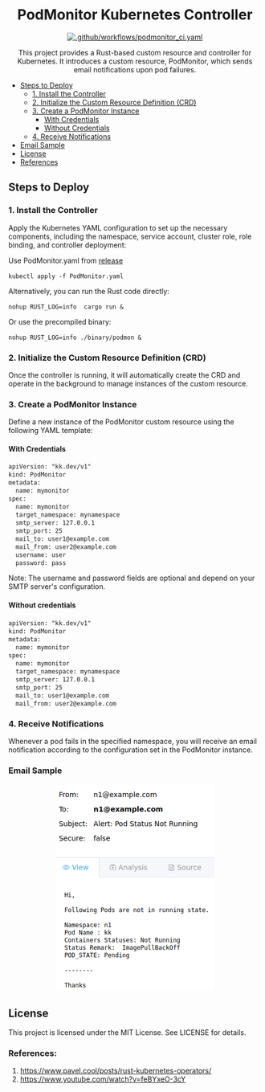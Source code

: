 <h1 align="center">
  PodMonitor Kubernetes Controller
</h1>

<div align="center">

[![.github/workflows/podmonitor_ci.yaml](https://github.com/abhisheksuran/PodMonitor/actions/workflows/podmonitor_ci.yaml/badge.svg)](https://github.com/abhisheksuran/PodMonitor/actions/workflows/podmonitor_ci.yaml)
</div>

<p align="center">
This project provides a Rust-based custom resource and controller for Kubernetes. It introduces a custom resource, PodMonitor, which sends email notifications upon pod failures.
</p>

- [Steps to Deploy](#steps-to-deploy)
  - [1. Install the Controller](#1-install-the-controller)
  - [2. Initialize the Custom Resource Definition (CRD)](#2-initialize-the-custom-resource-definition-crd)
  - [3. Create a PodMonitor Instance](#3-create-a-podmonitor-instance)
    - [With Credentials](#with-credentials)
    - [Without Credentials](#without-credentials)
  - [4. Receive Notifications](#4-receive-notifications)
- [Email Sample](#email-sample)
- [License](#license)
- [References](#references)


## Steps to Deploy
### 1. Install the Controller

Apply the Kubernetes YAML configuration to set up the necessary components, including the namespace, service account, cluster role, role binding, and controller deployment:

Use PodMonitor.yaml from [release](https://github.com/abhisheksuran/PodMonitor/releases/tag/0.1.1a) 
```
kubectl apply -f PodMonitor.yaml
```

Alternatively, you can run the Rust code directly:

```
nohup RUST_LOG=info  cargo run &
```
Or use the precompiled binary:

```
nohup RUST_LOG=info ./binary/podmon &
``` 
### 2. Initialize the Custom Resource Definition (CRD)
Once the controller is running, it will automatically create the CRD and operate in the background to manage instances of the custom resource.

### 3. Create a PodMonitor Instance

Define a new instance of the PodMonitor custom resource using the following YAML template:

#### With Credentials

```
apiVersion: "kk.dev/v1"
kind: PodMonitor
metadata:
  name: mymonitor
spec:
  name: mymonitor
  target_namespace: mynamespace
  smtp_server: 127.0.0.1
  smtp_port: 25
  mail_to: user1@example.com
  mail_from: user2@example.com
  username: user
  password: pass

```
Note: The username and password fields are optional and depend on your SMTP server's configuration.

#### Without credentials

```
apiVersion: "kk.dev/v1"
kind: PodMonitor
metadata:
  name: mymonitor
spec:
  name: mymonitor
  target_namespace: mynamespace
  smtp_server: 127.0.0.1
  smtp_port: 25
  mail_to: user1@example.com
  mail_from: user2@example.com

```

### 4. Receive Notifications
Whenever a pod fails in the specified namespace, you will receive an email notification according to the configuration set in the PodMonitor instance.


### Email Sample
<div align="center">

![alt text](image.png)

</div>

## License
This project is licensed under the MIT License. See LICENSE for details.

### References:

1. https://www.pavel.cool/posts/rust-kubernetes-operators/
2. https://www.youtube.com/watch?v=feBYxeO-3cY
